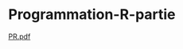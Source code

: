 # Programmation-R-partie
[PR.pdf](https://github.com/nsalleron/Programmation-R-partie/blob/master/Docs/PR.pdf)
